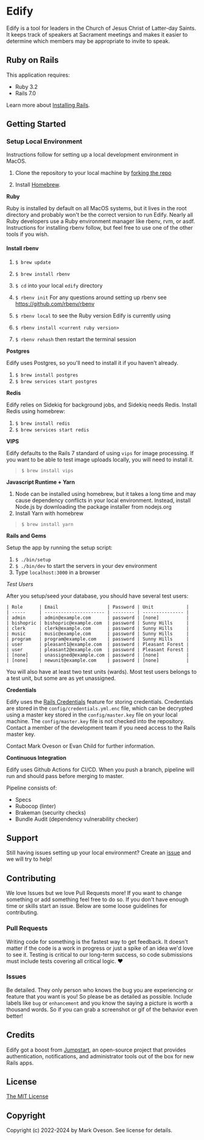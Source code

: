 Edify
================

Edify is a tool for leaders in the Church of Jesus Christ of Latter-day Saints. It keeps track of speakers at Sacrament 
meetings and makes it easier to determine which members may be appropriate to invite to speak.

Ruby on Rails
-------------

This application requires:

- Ruby 3.2
- Rails 7.0

Learn more about [Installing Rails](https://gorails.com/setup/osx/10.12-sierra).

Getting Started
---------------
### Setup Local Environment

Instructions follow for setting up a local development environment in MacOS.

1. Clone the repository to your local machine by [forking the repo](https://help.github.com/articles/fork-a-repo/)

2. Install [Homebrew](http://brew.sh/).

**Ruby**

Ruby is installed by default on all MacOS systems, but it lives in the root directory and probably won't be the correct
version to run Edify. Nearly all Ruby developers use a Ruby environment manager like rbenv, rvm, or asdf. Instructions
for installing rbenv follow, but feel free to use one of the other tools if you wish.

#### Install rbenv

1. `$ brew update`
2. `$ brew install rbenv`

3. `$ cd` into your local `edify` directory
4. `$ rbenv init` For any questions around setting up rbenv see https://github.com/rbenv/rbenv
5. `$ rbenv local` to see the Ruby version Edify is currently using
6. `$ rbenv install <current ruby version>`
7. `$ rbenv rehash` then restart the terminal session

**Postgres**

Edify uses Postgres, so you'll need to install it if you haven't already.

1. `$ brew install postgres`
2. `$ brew services start postgres`

**Redis**

Edify relies on Sidekiq for background jobs, and Sidekiq needs Redis. Install Redis using homebrew:

1. `$ brew install redis`
2. `$ brew services start redis`

**VIPS**

Edify defaults to the Rails 7 standard of using `vips` for image processing. If you want to be able to test image 
uploads locally, you will need to install it.

> `$ brew install vips`

**Javascript Runtime + Yarn**

1. Node can be installed using homebrew, but it takes a long time and may cause dependency conflicts in your local
environment. Instead, install Node.js by downloading the package installer from nodejs.org
2. Install Yarn with homebrew

> `$ brew install yarn`

**Rails and Gems**

Setup the app by running the setup script:

1. `$ ./bin/setup`
2. `$ ./bin/dev` to start the servers in your dev environment
3. Type `localhost:3000` in a browser

*Test Users*

After you setup/seed your database, you should have several test users:
```
| Role      | Email                  | Password | Unit            |
| -----     | ---------------------- | -------- | --------------- |
| admin     | admin@example.com      | password | [none]          |
| bishopric | bishopric@example.com  | password | Sunny Hills     |
| clerk     | clerk@example.com      | password | Sunny Hills     |
| music     | music@example.com      | password | Sunny Hills     |
| program   | program@example.com    | password | Sunny Hills     |
| user      | pleasant1@example.com  | password | Pleasant Forest |
| user      | pleasant2@example.com  | password | Pleasant Forest |
| [none]    | unassigned@example.com | password | [none]          |
| [none]    | newunit@example.com    | password | [none]          |
```

You will also have at least two test units (wards). Most test users belongs to a test unit, but some are as yet 
unassigned.

**Credentials**

Edify uses the [Rails Credentials](https://guides.rubyonrails.org/security.html#custom-credentials) feature for storing 
credentials. Credentials are stored in the `config/credentials.yml.enc` file, which can be decrypted using a master key
stored in the `config/master.key` file on your local machine. The `config/master.key` file is not checked into the
repository. Contact a member of the development team if you need access to the Rails master key.

Contact Mark Oveson or Evan Child for further information.

**Continuous Integration**

Edify uses Github Actions for CI/CD. When you push a branch, pipeline will run and should pass before merging to master.

Pipeline consists of:
- Specs
- Rubocop (linter)
- Brakeman (security checks)
- Bundle Audit (dependency vulnerability checker)

Support
-------------------------

Still having issues setting up your local environment?
Create an [issue](https://github.com/moveson/edify/issues/new) and we will try to help!

Contributing
-------------

We love Issues but we love Pull Requests more! If you want to change something or add something feel free to do so. If 
you don't have enough time or skills start an issue. Below are some loose guidelines for contributing.

### Pull Requests

Writing code for something is the fastest way to get feedback. It doesn't matter if the code is a work in progress or 
just a spike of an idea we'd love to see it. Testing is critical to our long-term success, so code submissions must 
include tests covering all critical logic. :heart:

### Issues

Be detailed. They only person who knows the bug you are experiencing or feature that you want is you! So please be as 
detailed as possible. Include labels like `bug` or `enhancement` and you know the saying a picture is worth a thousand 
words. So if you can grab a screenshot or gif of the behavior even better!


Credits
-------

Edify got a boost from [Jumpstart](https://github.com/excid3/jumpstart), an open-source project that provides
authentication, notifications, and administrator tools out of the box for new Rails apps.

License
-------

[The MIT License](https://github.com/moveson/edify/blob/master/LICENSE.md)

Copyright
---------

Copyright (c) 2022-2024 by Mark Oveson. See license for details.
